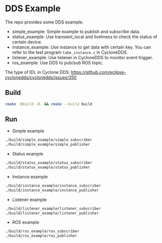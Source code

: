 # DDS Example

The repo provides some DDS example.

* simple_example: Simple example to publish and subscribe data.
* status_example: Use transient_local and liveliness to check the status of certain device.
* instance_example: Use instance to get data with certain key. You can refer to the test program `take_instance.c` in CycloneDDS.
* listener_example: Use listener in CycloneDDS to monitor event trigger.
* ros_example: Use DDS to pub/sub ROS topic.

The type of IDL in Cyclone DDS: https://github.com/eclipse-cyclonedds/cyclonedds/issues/350

## Build

```bash
cmake -Bbuild -H. && cmake --build build
```

## Run

* Simple example

```bash
./build/simple_example/simple_subscriber
./build/simple_example/simple_publisher
```

* Status example

```bash
./build/status_example/status_subscriber
./build/status_example/status_publisher
```

* Instance example

```bash
./build/instance_example/instance_subscriber
./build/instance_example/instance_publisher
```

* Listener example

```bash
./build/listener_example/listener_subscriber
./build/listener_example/listener_publisher
```

* ROS example

```bash
./build/ros_example/ros_subscriber
./build/ros_example/ros_publisher
```

